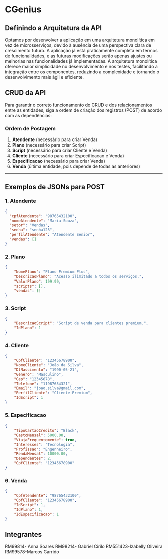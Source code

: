 # CGenius

## Definindo a Arquitetura da API

Optamos por desenvolver a aplicação em uma arquitetura monolítica em vez de microsserviços, devido à ausência de uma perspectiva clara de crescimento futuro. A aplicação já está praticamente completa em termos de funcionalidades, e as futuras modificações serão apenas ajustes ou melhorias nas funcionalidades já implementadas. A arquitetura monolítica oferece maior simplicidade no desenvolvimento e nos testes, facilitando a integração entre os componentes, reduzindo a complexidade e tornando o desenvolvimento mais ágil e eficiente.

## CRUD da API

Para garantir o correto funcionamento do CRUD e dos relacionamentos entre as entidades, siga a ordem de criação dos registros (POST) de acordo com as dependências:

### Ordem de Postagem
1. **Atendente** (necessário para criar Venda)
2. **Plano** (necessário para criar Script)
3. **Script** (necessário para criar Cliente e Venda)
4. **Cliente** (necessário para criar Especificacao e Venda)
5. **Especificacao** (necessário para criar Venda)
6. **Venda** (última entidade, pois depende de todas as anteriores)

---

## Exemplos de JSONs para POST

### 1. Atendente
```json
{
  "cpfAtendente": "98765432100",
  "nomeAtendente": "Maria Souza",
  "setor": "Vendas",
  "senha": "senha123",
  "perfilAtendente": "Atendente Senior",
  "vendas": []
}
```

### 2. Plano
```json
{
    "NomePlano": "Plano Premium Plus",
    "DescricaoPlano": "Acesso ilimitado a todos os serviços.",
    "ValorPlano": 199.99,
    "scripts": [],
    "vendas": []
}
```

### 3. Script
```json
{
    "DescricaoScript": "Script de venda para clientes premium.",
    "IdPlano": 1
}
```

### 4. Cliente
```json
{
    "CpfCliente": "12345678900",
    "NomeCliente": "João da Silva",
    "DtNascimento": "1990-05-21",
    "Genero": "Masculino",
    "Cep": "12345678",
    "Telefone": "11987654321",
    "Email": "joao.silva@gmail.com",
    "PerfilCliente": "Cliente Premium",
    "IdScript": 1
}
```

### 5. Especificacao
```json
{
    "TipoCartaoCredito": "Black",
    "GastoMensal": 5000.00,
    "ViajaFrequentemente": true,
    "Interesses": "Tecnologia",
    "Profissao": "Engenheiro",
    "RendaMensal": 10000.00,
    "Dependentes": 2,
    "CpfCliente": "12345678900"
}
```



### 6. Venda
```json
{
    "CpfAtendente": "98765432100",
    "CpfCliente": "12345678900",
    "IdScript": 1,
    "IdPlano": 1,
    "IdEspecificacao": 1
}
```


## Integrantes

RM99814- Anna Soares
RM98214- Gabriel Cirilo
RM551423-Izabelly Oliveira
RM99578-Marcos Garrido
